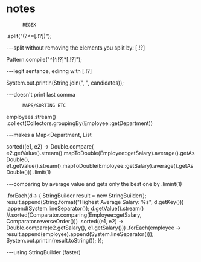 # notes

          REGEX
          
.split("(?<=[.!?])");

---split without removing the elements you split by: [.!?]

Pattern.compile("^[^.!?]*[.!?]");

---legit sentance, edinng with [.!?]


System.out.println(String.join(", ", candidates));

---doesn't print last comma

          MAPS/SORTING ETC     

employees.stream()
                .collect(Collectors.groupingBy(Employee::getDepartment))

---makes a Map<Department, List<Employees>
  
  sorted((e1, e2) -> Double.compare(
                        e2.getValue().stream().mapToDouble(Employee::getSalary).average().getAsDouble(),
                        e1.getValue().stream().mapToDouble(Employee::getSalary).average().getAsDouble()))
                .limit(1) 

---comparing by average value and gets only the best one by .limint(1)

.forEach(d-> {
                    StringBuilder result = new StringBuilder();
                    result.append(String.format("Highest Average Salary: %s", d.getKey()))
                            .append(System.lineSeparator());
                    d.getValue().stream()
                            //.sorted(Comparator.comparing(Employee::getSalary, Comparator.reverseOrder()))
                            .sorted((e1, e2) -> Double.compare(e2.getSalary(), e1.getSalary()))
                            .forEach(employee -> result.append(employee).append(System.lineSeparator()));
                    System.out.println(result.toString());
                });

---using StringBuilder (faster)
